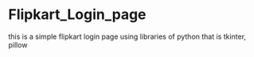 # Flipkart_Login_page
this is a simple flipkart login page using libraries of python that is tkinter, pillow
